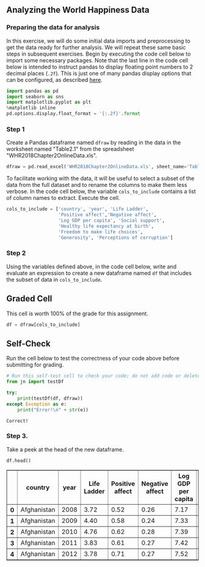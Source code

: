
## Analyzing the World Happiness Data


### Preparing the data for analysis

In this exercise, we will do some initial data imports and preprocessing to get the data ready for further analysis.  We will repeat these same basic steps in subsequent exercises.  Begin by executing the code cell below to import some necessary packages.  Note that the last line in the code cell below is intended to instruct pandas to display floating point numbers to 2 decimal places (`.2f`).  This is just one of many pandas display options that can be configured, as described [here](https://pandas.pydata.org/pandas-docs/stable/user_guide/options.html).


```python
import pandas as pd
import seaborn as sns
import matplotlib.pyplot as plt
%matplotlib inline
pd.options.display.float_format = '{:.2f}'.format
```

### Step 1

Create a Pandas dataframe named ```dfraw``` by reading in the data in the worksheet named "Table2.1" from the spreadsheet "WHR2018Chapter2OnlineData.xls".


```python
dfraw = pd.read_excel('WHR2018Chapter2OnlineData.xls', sheet_name='Table2.1')
```

To facilitate working with the data, it will be useful to select a subset of the data from the full dataset and to rename the columns to make them less verbose.  In the code cell below, the variable ```cols_to_include``` contains a list of column names to extract.
Execute the cell. 


```python
cols_to_include = ['country', 'year', 'Life Ladder', 
                   'Positive affect','Negative affect',
                   'Log GDP per capita', 'Social support',
                   'Healthy life expectancy at birth', 
                   'Freedom to make life choices', 
                   'Generosity', 'Perceptions of corruption']
```

### Step 2

Using the variables defined above, in the code cell below, write and evaluate an expression to create a new dataframe named `df` that includes the subset of data in `cols_to_include`.

## Graded Cell

This cell is worth 100% of the grade for this assignment.


```python
df = dfraw[cols_to_include]
```

## Self-Check

Run the cell below to test the correctness of your code above before submitting for grading.


```python
# Run this self-test cell to check your code; do not add code or delete code in this cell
from jn import testDf

try:
    print(testDf(df, dfraw))    
except Exception as e:
    print("Error!\n" + str(e))
```

    Correct!


### Step 3.

Take a peek at the head of the new dataframe.


```python
df.head()
```
<div>
<table border="1" class="dataframe">
  <thead>
    <tr style="text-align: center;">
      <th></th>
      <th>country</th>
      <th>year</th>
      <th>Life Ladder</th>
      <th>Positive affect</th>
      <th>Negative affect</th>
      <th>Log GDP per capita</th>
      <th>Social support</th>
      <th>Healthy life expectancy at birth</th>
      <th>Freedom to make life choices</th>
      <th>Generosity</th>
      <th>Perceptions of corruption</th>
    </tr>
  </thead>
  <tbody>
    <tr>
      <th>0</th>
      <td>Afghanistan</td>
      <td>2008</td>
      <td>3.72</td>
      <td>0.52</td>
      <td>0.26</td>
      <td>7.17</td>
      <td>0.45</td>
      <td>49.21</td>
      <td>0.72</td>
      <td>0.18</td>
      <td>0.88</td>
    </tr>
    <tr>
      <th>1</th>
      <td>Afghanistan</td>
      <td>2009</td>
      <td>4.40</td>
      <td>0.58</td>
      <td>0.24</td>
      <td>7.33</td>
      <td>0.55</td>
      <td>49.62</td>
      <td>0.68</td>
      <td>0.20</td>
      <td>0.85</td>
    </tr>
    <tr>
      <th>2</th>
      <td>Afghanistan</td>
      <td>2010</td>
      <td>4.76</td>
      <td>0.62</td>
      <td>0.28</td>
      <td>7.39</td>
      <td>0.54</td>
      <td>50.01</td>
      <td>0.60</td>
      <td>0.14</td>
      <td>0.71</td>
    </tr>
    <tr>
      <th>3</th>
      <td>Afghanistan</td>
      <td>2011</td>
      <td>3.83</td>
      <td>0.61</td>
      <td>0.27</td>
      <td>7.42</td>
      <td>0.52</td>
      <td>50.37</td>
      <td>0.50</td>
      <td>0.18</td>
      <td>0.73</td>
    </tr>
    <tr>
      <th>4</th>
      <td>Afghanistan</td>
      <td>2012</td>
      <td>3.78</td>
      <td>0.71</td>
      <td>0.27</td>
      <td>7.52</td>
      <td>0.52</td>
      <td>50.71</td>
      <td>0.53</td>
      <td>0.25</td>
      <td>0.78</td>
    </tr>
  </tbody>
</table>
</div>


